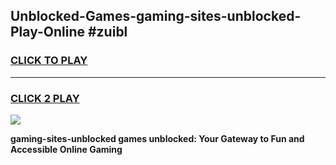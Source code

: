 
## Unblocked-Games-gaming-sites-unblocked-Play-Online #zuibl
<h3>
<a href="https://news.freeplayer.one?title=gaming-sites-unblocked&ref=3">CLICK TO PLAY</a></h3>
<hr>

<h3>
<a href="https://news.freeplayer.one?title=gaming-sites-unblocked&ref=3">CLICK 2 PLAY</a>
  
</h3>

<a href="https://news.freeplayer.one?title=gaming-sites-unblocked&ref=3"><img src="https://clearcache.store/games.png"></a>


**gaming-sites-unblocked games unblocked: Your Gateway to Fun and Accessible Online Gaming**
